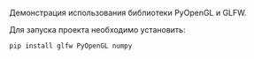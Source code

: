 <p>Демонстрация использования библиотеки PyOpenGL и GLFW.
<p>Для запуска проекта необходимо установить:

<code>pip install glfw PyOpenGL numpy</code>
